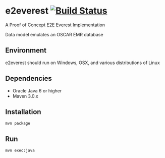 e2everest [![Build Status](https://magnum.travis-ci.com/jujaga/e2everest.svg?token=YFyjWwV1pygqhENQsEp2&branch=master)](https://magnum.travis-ci.com/jujaga/e2everest)
=========
A Proof of Concept E2E Everest Implementation

Data model emulates an OSCAR EMR database

Environment
-----------
e2everest should run on Windows, OSX, and various distributions of Linux

Dependencies
------------
* Oracle Java 6 or higher
* Maven 3.0.x

Installation
------------
`mvn package`

Run
------------
`mvn exec:java`